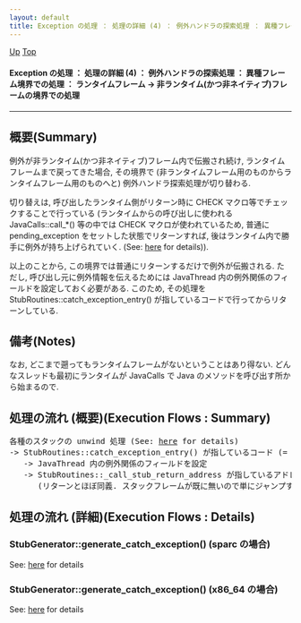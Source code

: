 ```yaml
---
layout: default
title: Exception の処理 ： 処理の詳細 (4) ： 例外ハンドラの探索処理 ： 異種フレーム境界での処理 ： ランタイムフレーム → 非ランタイム(かつ非ネイティブ)フレームの境界での処理  
---
```

[Up](noAJsAY6Zl.html) [Top](../index.html)

#### Exception の処理 ： 処理の詳細 (4) ： 例外ハンドラの探索処理 ： 異種フレーム境界での処理 ： ランタイムフレーム → 非ランタイム(かつ非ネイティブ)フレームの境界での処理  

--- 
## 概要(Summary)
例外が非ランタイム(かつ非ネイティブ)フレーム内で伝搬され続け, ランタイムフレームまで戻ってきた場合, 
その境界で (非ランタイムフレーム用のものからランタイムフレーム用のものへと) 例外ハンドラ探索処理が切り替わる.

切り替えは, 呼び出したランタイム側がリターン時に CHECK マクロ等でチェックすることで行っている
(ランタイムからの呼び出しに使われる JavaCalls::call_*() 等の中では CHECK マクロが使われているため,
 普通に pending_exception をセットした状態でリターンすれば, 
 後はランタイム内で勝手に例外が持ち上げられていく. (See: [here](no3059iJu.html) for details)).

以上のことから, この境界では普通にリターンするだけで例外が伝搬される.
ただし, 呼び出し元に例外情報を伝えるためには 
JavaThread 内の例外関係のフィールドを設定しておく必要がある.
このため, その処理を StubRoutines::catch_exception_entry() が指しているコードで行ってからリターンしている.

## 備考(Notes)
なお, どこまで遡ってもランタイムフレームがないということはあり得ない.
どんなスレッドも最初にランタイムが JavaCalls で Java のメソッドを呼び出す所から始まるので.

## 処理の流れ (概要)(Execution Flows : Summary)
<div class="flow-abst"><pre>
各種のスタックの unwind 処理 (See: <a href="noQ5C359iU.html">here</a> for details)
-&gt; StubRoutines::catch_exception_entry() が指しているコード (= StubGenerator::generate_catch_exception() が生成したコード)
   -&gt; JavaThread 内の例外関係のフィールドを設定
   -&gt; StubRoutines::_call_stub_return_address が指しているアドレスにジャンプ 
      (リターンとほぼ同義. スタックフレームが既に無いので単にジャンプする)
</pre></div>


## 処理の流れ (詳細)(Execution Flows : Details)
### StubGenerator::generate_catch_exception() (sparc の場合)
See: [here](no3059CTn.html) for details
### StubGenerator::generate_catch_exception() (x86_64 の場合)
See: [here](no3059Pdt.html) for details






